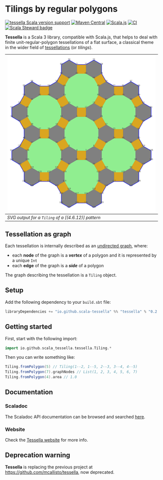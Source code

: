 # Tilings by regular polygons

[![tessella Scala version support](https://index.scala-lang.org/scala-tessella/tessella/tessella/latest.svg?platform=jvm)](https://index.scala-lang.org/scala-tessella/tessella/tessella)
[![Maven Central](https://img.shields.io/maven-central/v/io.github.scala-tessella/tessella_3.svg?label=Maven%20Central)](https://central.sonatype.com/search?q=tessella_3)
[![Scala.js](https://www.scala-js.org/assets/badges/scalajs-1.16.0.svg)](https://www.scala-js.org)
[![CI](https://github.com/scala-tessella/tessella/actions/workflows/ci.yml/badge.svg)](https://github.com/scala-tessella/tessella/actions/workflows/ci.yml)
[![Scala Steward badge](https://img.shields.io/badge/Scala_Steward-helping-blue.svg?style=flat&logo=data:image/png;base64,iVBORw0KGgoAAAANSUhEUgAAAA4AAAAQCAMAAAARSr4IAAAAVFBMVEUAAACHjojlOy5NWlrKzcYRKjGFjIbp293YycuLa3pYY2LSqql4f3pCUFTgSjNodYRmcXUsPD/NTTbjRS+2jomhgnzNc223cGvZS0HaSD0XLjbaSjElhIr+AAAAAXRSTlMAQObYZgAAAHlJREFUCNdNyosOwyAIhWHAQS1Vt7a77/3fcxxdmv0xwmckutAR1nkm4ggbyEcg/wWmlGLDAA3oL50xi6fk5ffZ3E2E3QfZDCcCN2YtbEWZt+Drc6u6rlqv7Uk0LdKqqr5rk2UCRXOk0vmQKGfc94nOJyQjouF9H/wCc9gECEYfONoAAAAASUVORK5CYII=)](https://scala-steward.org)

**Tessella** is a Scala 3 library, compatible with Scala.js,
that helps to deal with finite unit-regular-polygon tessellations of a flat surface,
a classical theme in the wider field of [tessellations](https://en.wikipedia.org/wiki/Tessellation) (or _tilings_).

| ![sqrHexDodHexoid](src/test/resources/outliers/sqrHexDodHexoid.svg) |
|---------------------------------------------------------------------|
| _SVG output for a `Tiling` of a [(4.6.12)] pattern_                 |

## Tessellation as graph

Each tessellation is internally described as an [undirected graph](https://en.wikipedia.org/wiki/Graph_(discrete_mathematics)#Undirected_graph), where:

*   each **node** of the graph is a _**vertex**_ of a polygon and it is represented by a unique `Int`
*   each **edge** of the graph is a _**side**_ of a polygon

The graph describing the tessellation is a `Tiling` object.

## Setup

Add the following dependency to your `build.sbt` file:
```scala
libraryDependencies += "io.github.scala-tessella" %% "tessella" % "0.2.2" // Use %%% instead of %% if you're using ScalaJS
```

## Getting started

First, start with the following import:

```scala
import io.github.scala_tessella.tessella.Tiling.*
```

Then you can write something like:

```scala
Tiling.fromPolygon(5) // Tiling(1--2, 1--5, 2--3, 3--4, 4--5)
Tiling.fromPolygon(7).graphNodes // List(1, 2, 3, 4, 5, 6, 7)
Tiling.fromPolygon(4).area // 1.0
```

## Documentation

### Scaladoc

The Scaladoc API documentation can be browsed and searched [here](https://scala-tessella.github.io/tessella/api/io/github/scala_tessella/tessella.html).

### Website

Check the [Tessella website](https://scala-tessella.github.io/tessella/) for more info.

## Deprecation warning 

**Tessella** is replacing the previous project at https://github.com/mcallisto/tessella, now deprecated.
